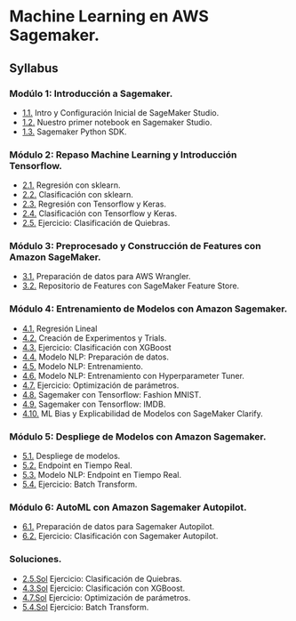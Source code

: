 # Machine Learning en AWS Sagemaker.

## Syllabus


### Modúlo 1: Introducción a Sagemaker.
* [1.1.](module_1/1_01.pdf) Intro y Configuración Inicial de SageMaker Studio.
* [1.2.](module_1/1_02.ipynb) Nuestro primer notebook en Sagemaker Studio.
* [1.3.](module_1/1_03.ipynb) Sagemaker Python SDK.


### Módulo 2: Repaso Machine Learning y Introducción Tensorflow.
* [2.1.](module_2/2_01.ipynb) Regresión con sklearn.
* [2.2.](module_2/2_02.ipynb) Clasificación con sklearn.
* [2.3.](module_2/2_03.ipynb) Regresión con Tensorflow y Keras.
* [2.4.](module_2/2_04.ipynb) Clasificación con Tensorflow y Keras.
* [2.5.](module_2/2_05.ipynb) Ejercicio: Clasificación de Quiebras.


### Módulo 3: Preprocesado y Construcción de Features con Amazon SageMaker.
* [3.1.](module_3/3_01.ipynb) Preparación de datos para AWS Wrangler.
* [3.2.](module_3/3_02.ipynb) Repositorio de Features con SageMaker Feature Store.


### Módulo 4: Entrenamiento de Modelos con Amazon Sagemaker.
* [4.1.](module_4/4_01.ipynb) Regresión Lineal
* [4.2.](module_4/4_02.ipynb) Creación de Experimentos y Trials.
* [4.3.](module_4/4_03.ipynb) Ejercicio: Clasificación con XGBoost
* [4.4.](module_4/4_04.ipynb) Modelo NLP: Preparación de datos.
* [4.5.](module_4/4_05.ipynb) Modelo NLP: Entrenamiento.
* [4.6.](module_4/4_06.ipynb) Modelo NLP: Entrenamiento con Hyperparameter Tuner.
* [4.7.](module_4/4_07.ipynb) Ejercicio: Optimización de parámetros.
* [4.8.](module_4/4_08.ipynb) Sagemaker con Tensorflow: Fashion MNIST.
* [4.9.](module_4/4_09.ipynb) Sagemaker con Tensorflow: IMDB.
* [4.10.](module_4/4_10.ipynb) ML Bias y Explicabilidad de Modelos con SageMaker Clarify.


### Módulo 5: Despliege de Modelos con Amazon Sagemaker.
* [5.1.](module_5/5_01.ipynb) Despliege de modelos.
* [5.2.](module_5/5_02.ipynb) Endpoint en Tiempo Real.
* [5.3.](module_5/5_03.ipynb) Modelo NLP: Endpoint en Tiempo Real.
* [5.4.](module_5/5_04.ipynb) Ejercicio: Batch Transform.


### Módulo 6: AutoML con Amazon Sagemaker Autopilot.
* [6.1.](module_6/6_01.ipynb) Preparación de datos para Sagemaker Autopilot.
* [6.2.](module_6/6_02.ipynb) Ejercicio: Clasificación con Sagemaker Autopilot.


### Soluciones.
* [2.5.Sol](module_2/2_05_sol.ipynb) Ejercicio: Clasificación de Quiebras.
* [4.3.Sol](module_4/4_03_sol.ipynb) Ejercicio: Clasificación con XGBoost.
* [4.7.Sol](module_4/4_07_sol.ipynb) Ejercicio: Optimización de parámetros.
* [5.4.Sol](module_5/5_04_sol.ipynb) Ejercicio: Batch Transform.